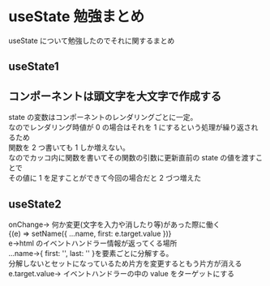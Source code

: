 # useState 勉強まとめ

useState について勉強したのでそれに関するまとめ

## useState1

## **コンポーネントは頭文字を大文字で作成する**

state の変数はコンポーネントのレンダリングごとに一定。<br>
なのでレンダリング時値が 0 の場合はそれを 1 にするという処理が繰り返されるため<br>
関数を 2 つ書いても 1 しか増えない。<br>
なのでカッコ内に関数を書いてその関数の引数に更新直前の state の値を渡すことで<br>
その値に 1 を足すことができて今回の場合だと 2 づつ増えた<br>

## useState2

onChange→ 何か変更(文字を入力や消したり等)があった際に働く<br>
{(e) => setName({ ...name, first: e.target.value })}<br>
e→html のイベントハンドラー情報が返ってくる場所<br>
...name→{ first: '', last: '' }を要素ごとに分解する。<br>
分解しないとセットになっているため片方を変更するともう片方が消える<br>
e.target.value→ イベントハンドラーの中の value をターゲットにする<br>
